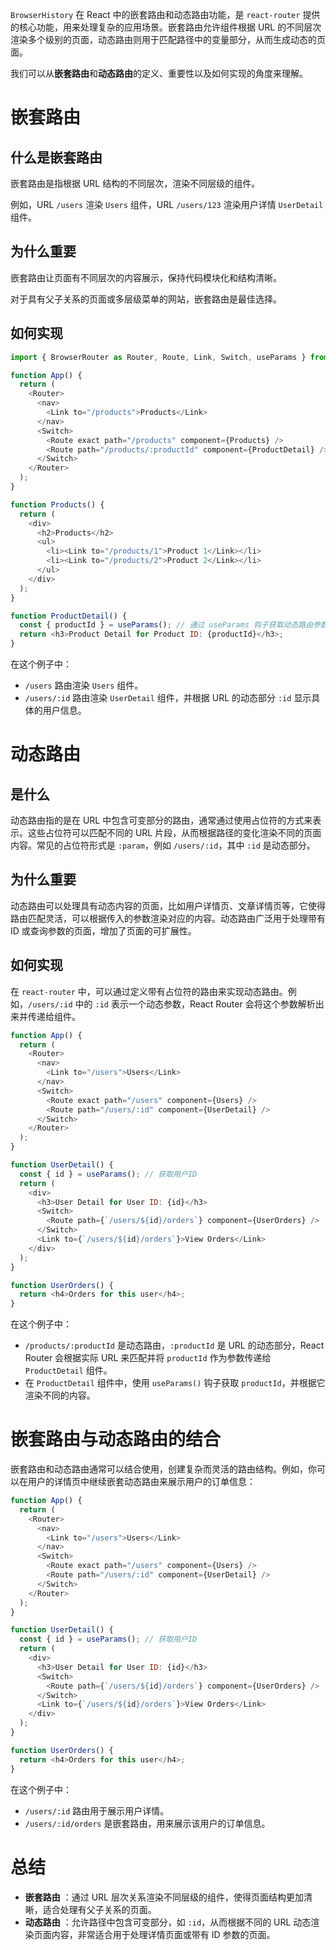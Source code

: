`BrowserHistory` 在 React 中的嵌套路由和动态路由功能，是 `react-router` 提供的核心功能，用来处理复杂的应用场景。嵌套路由允许组件根据 URL 的不同层次渲染多个级别的页面，动态路由则用于匹配路径中的变量部分，从而生成动态的页面。

我们可以从**嵌套路由**和**动态路由**的定义、重要性以及如何实现的角度来理解。

# 嵌套路由

## **什么是嵌套路由**

嵌套路由是指根据 URL 结构的不同层次，渲染不同层级的组件。

例如，URL `/users` 渲染 `Users` 组件，URL `/users/123` 渲染用户详情 `UserDetail` 组件。

## **为什么重要**

嵌套路由让页面有不同层次的内容展示，保持代码模块化和结构清晰。

对于具有父子关系的页面或多层级菜单的网站，嵌套路由是最佳选择。

## **如何实现**

```js
import { BrowserRouter as Router, Route, Link, Switch, useParams } from 'react-router-dom';

function App() {
  return (
    <Router>
      <nav>
        <Link to="/products">Products</Link>
      </nav>
      <Switch>
        <Route exact path="/products" component={Products} />
        <Route path="/products/:productId" component={ProductDetail} />
      </Switch>
    </Router>
  );
}

function Products() {
  return (
    <div>
      <h2>Products</h2>
      <ul>
        <li><Link to="/products/1">Product 1</Link></li>
        <li><Link to="/products/2">Product 2</Link></li>
      </ul>
    </div>
  );
}

function ProductDetail() {
  const { productId } = useParams(); // 通过 useParams 钩子获取动态路由参数
  return <h3>Product Detail for Product ID: {productId}</h3>;
}

```

在这个例子中：

* `/users` 路由渲染 `Users` 组件。
* `/users/:id` 路由渲染 `UserDetail` 组件，并根据 URL 的动态部分 `:id` 显示具体的用户信息。

# 动态路由

## **是什么**

动态路由指的是在 URL 中包含可变部分的路由，通常通过使用占位符的方式来表示。这些占位符可以匹配不同的 URL 片段，从而根据路径的变化渲染不同的页面内容。常见的占位符形式是 `:param`，例如 `/users/:id`，其中 `:id` 是动态部分。

## **为什么重要**

动态路由可以处理具有动态内容的页面，比如用户详情页、文章详情页等，它使得路由匹配灵活，可以根据传入的参数渲染对应的内容。动态路由广泛用于处理带有 ID 或查询参数的页面，增加了页面的可扩展性。

## **如何实现**

在 `react-router` 中，可以通过定义带有占位符的路由来实现动态路由。例如，`/users/:id` 中的 `:id` 表示一个动态参数，React Router 会将这个参数解析出来并传递给组件。

```js
function App() {
  return (
    <Router>
      <nav>
        <Link to="/users">Users</Link>
      </nav>
      <Switch>
        <Route exact path="/users" component={Users} />
        <Route path="/users/:id" component={UserDetail} />
      </Switch>
    </Router>
  );
}

function UserDetail() {
  const { id } = useParams(); // 获取用户ID
  return (
    <div>
      <h3>User Detail for User ID: {id}</h3>
      <Switch>
        <Route path={`/users/${id}/orders`} component={UserOrders} />
      </Switch>
      <Link to={`/users/${id}/orders`}>View Orders</Link>
    </div>
  );
}

function UserOrders() {
  return <h4>Orders for this user</h4>;
}

```

在这个例子中：

* `/products/:productId` 是动态路由，`:productId` 是 URL 的动态部分，React Router 会根据实际 URL 来匹配并将 `productId` 作为参数传递给 `ProductDetail` 组件。
* 在 `ProductDetail` 组件中，使用 `useParams()` 钩子获取 `productId`，并根据它渲染不同的内容。

# 嵌套路由与动态路由的结合

嵌套路由和动态路由通常可以结合使用，创建复杂而灵活的路由结构。例如，你可以在用户的详情页中继续嵌套动态路由来展示用户的订单信息：

```js
function App() {
  return (
    <Router>
      <nav>
        <Link to="/users">Users</Link>
      </nav>
      <Switch>
        <Route exact path="/users" component={Users} />
        <Route path="/users/:id" component={UserDetail} />
      </Switch>
    </Router>
  );
}

function UserDetail() {
  const { id } = useParams(); // 获取用户ID
  return (
    <div>
      <h3>User Detail for User ID: {id}</h3>
      <Switch>
        <Route path={`/users/${id}/orders`} component={UserOrders} />
      </Switch>
      <Link to={`/users/${id}/orders`}>View Orders</Link>
    </div>
  );
}

function UserOrders() {
  return <h4>Orders for this user</h4>;
}

```

在这个例子中：

* `/users/:id` 路由用于展示用户详情。
* `/users/:id/orders` 是嵌套路由，用来展示该用户的订单信息。

# 总结

* **嵌套路由** ：通过 URL 层次关系渲染不同层级的组件，使得页面结构更加清晰，适合处理有父子关系的页面。
* **动态路由** ：允许路径中包含可变部分，如 `:id`，从而根据不同的 URL 动态渲染页面内容，非常适合用于处理详情页面或带有 ID 参数的页面。

